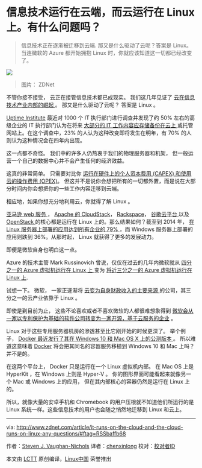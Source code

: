信息技术运行在云端，而云运行在 Linux 上。有什么问题吗？
===================================================================

>信息技术正在逐渐被迁移到云端. 那又是什么驱动了云呢？答案是 Linux。 当连微软的 Azure 都开始拥抱 Linux 时，你就应该知道这一切都已经改变了。

![](http://zdnet1.cbsistatic.com/hub/i/r/2016/06/24/7d2b00eb-783d-4202-bda2-ca65d45c460a/resize/770xauto/732db8df725ede1cc38972788de71a0b/linux-owns-cloud.jpg)
>图片： ZDNet

不管你接不接受， 云正在接管信息技术都已成现实。 我们这几年见证了 [ 云在信息技术产业内部的崛起 ][1] 。 那又是什么驱动了云呢？ 答案是 Linux 。

[Uptime Institute][2] 最近对 1000 个 IT 执行部门进行调查并发现了约 50% 左右的高级企业的 IT 执行部门认为在将来 [ 大部分的 IT 工作内容应存储备份在云上 ][3] 或托管网站上。在这个调查中，23% 的人认为这种改变即将发生在明年，有 70% 的人则认为这种情况会在四年内出现。

这一点都不奇怪。 我们中的许多人仍热衷于我们的物理服务器和机架， 但一般运营一个自己的数据中心并不会产生任何的经济效益。

这真的非常简单。 只需要对比你 [ 运行在硬件上的个人资本费用 (CAPEX) 和使用云的操作费用 (OPEX)][4]。 但这并不是说你会想把所有的一切都外置，而是说在大部分时间内你会想把你的一些工作内容迁移到云端。 

相应地，如果你想充分地利用云，你就得了解 Linux 。

[ 亚马逊 web 服务 ][5]， [ Apache 的 CloudStack][6]， [Rackspace][7]， [ 谷歌云平台 ][8]  以及 [ OpenStack ][9] 的核心都是运行在 Linux 上的。那么结果如何？截至到 2014 年， [ 在 Linux 服务器上部署的应用达到所有企业的 79% ][10]，而 Windows 服务器上部署的应用则跌到 36%。从那时起， Linux 就获得了更多的发展动力。

即便是微软自身也明白这一点。

Azure 的技术主管 Mark Russinovich 曾说，仅仅在过去的几年内微软就从 [ 四分之一的 Azure 虚拟机运行在 Linux 上 ][11] 变为 [ 将近三分之一的 Azure 虚拟机运行在 Linux 上][12].

试想一下。 微软， 一家正逐渐将 [ 云变为自身财政收入的主要来源 ][13] 的公司，其三分之一的云产业依靠于 Linux 。

即使是到目前为止， 这些不论喜欢或者不喜欢微软的人都很难想象得到 [ 微软会从一家以专利保护为基础的软件公司转变为一家开源，基于云服务的企业][14] 。

Linux 对于这些专用服务器机房的渗透甚至比它刚开始的时候更深了。 举个例子， [ Docker 最近发行了其在 Windows 10 和 Mac OS X 上的公测版本 ][15] 。 所以难道这意味着 [Docker][16] 将会把其同名的容器服务移植到 Windows 10 和  Mac 上吗？ 并不是的。

在这两个平台上， Docker 只是运行在一个 Linux 虚拟机内部。 在 Mac OS 上是 HyperKit ，在 Windows 上则是 Hyper-V 。 你的图形界面可能看起来就像另一个 Mac 或 Windows 上的应用， 但在其内部核心的容器仍然是运行在 Linux 上的。

所以，就像大量的安卓手机和 Chromebook 的用户压根就不知道他们所运行的是 Linux 系统一样。这些信息技术的用户也会随之悄然地迁移到 Linux 和云上。

--------------------------------------------------------------------------------

via: http://www.zdnet.com/article/it-runs-on-the-cloud-and-the-cloud-runs-on-linux-any-questions/#ftag=RSSbaffb68

作者：[Steven J. Vaughan-Nichols][a]
译者：[chenxinlong](https://github.com/chenxinlong)
校对：[校对者ID](https://github.com/校对者ID)

本文由 [LCTT](https://github.com/LCTT/TranslateProject) 原创编译，[Linux中国](https://linux.cn/) 荣誉推出

[a]: http://www.zdnet.com/meet-the-team/us/steven-j-vaughan-nichols/
[1]: http://www.zdnet.com/article/2014-the-year-the-cloud-killed-the-datacenter/
[2]: https://uptimeinstitute.com/
[3]: http://www.zdnet.com/article/move-to-cloud-accelerating-faster-than-thought-survey-finds/
[4]: http://www.zdnet.com/article/rethinking-capex-and-opex-in-a-cloud-centric-world/
[5]: https://aws.amazon.com/
[6]: https://cloudstack.apache.org/
[7]: https://www.rackspace.com/en-us
[8]: https://cloud.google.com/
[9]: http://www.openstack.org/
[10]: http://www.zdnet.com/article/linux-foundation-finds-enterprise-linux-growing-at-windows-expense/
[11]: http://news.microsoft.com/bythenumbers/azure-virtual
[12]: http://www.zdnet.com/article/microsoft-nearly-one-in-three-azure-virtual-machines-now-are-running-linux/
[13]: http://www.zdnet.com/article/microsofts-q3-azure-commercial-cloud-strong-but-earnings-revenue-light/
[14]: http://www.zdnet.com/article/why-microsoft-is-turning-into-an-open-source-company/
[15]: http://www.zdnet.com/article/new-docker-betas-for-azure-windows-10-now-available/
[16]: http://www.docker.com/

